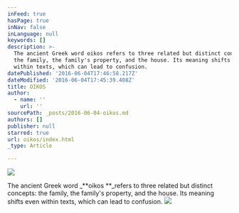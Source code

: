 ```yaml
---
inFeed: true
hasPage: true
inNav: false
inLanguage: null
keywords: []
description: >-
  The ancient Greek word oikos refers to three related but distinct concepts:
  the family, the family's property, and the house. Its meaning shifts even
  within texts, which can lead to confusion.
datePublished: '2016-06-04T17:46:58.217Z'
dateModified: '2016-06-04T17:45:39.408Z'
title: OIKOS
author:
  - name: ''
    url: ''
sourcePath: _posts/2016-06-04-oikos.md
authors: []
publisher: null
starred: true
url: oikos/index.html
_type: Article

---
```

![](https://the-grid-user-content.s3-us-west-2.amazonaws.com/d29f00c8-9a96-4f37-b884-2d4b73d72628.png)

The ancient Greek word _**oikos **_refers to three related but distinct concepts: the family, the family's property, and the house. Its meaning shifts even within texts, which can lead to confusion.
![](https://the-grid-user-content.s3-us-west-2.amazonaws.com/bb64aa50-bacc-4f49-9a73-1936a319db9f.png)